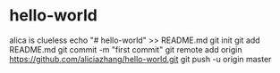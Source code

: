 # hello-world
alica is clueless
echo "# hello-world" >> README.md
git init
git add README.md
git commit -m "first commit"
git remote add origin https://github.com/aliciazhang/hello-world.git
git push -u origin master
